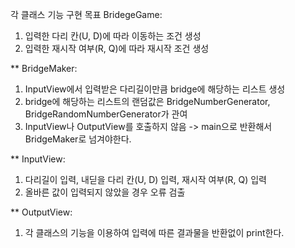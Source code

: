 각 클래스 기능 구현 목표
BridegeGame:
1. 입력한 다리 칸(U, D)에 따라 이동하는 조건 생성
2. 입력한 재시작 여부(R, Q)에 따라 재시작 조건 생성

** BridgeMaker:
1. InputView에서 입력받은 다리길이만큼 bridge에 해당하는 리스트 생성
2. bridge에 해당하는 리스트의 랜덤값은 BridgeNumberGenerator, BridgeRandomNumberGenerator가 관여
3. InputView나 OutputView를 호출하지 않음 -> main으로 반환해서 BridgeMaker로 넘겨야한다.

** InputView:
1. 다리길이 입력, 내딛을 다리 칸(U, D) 입력, 재시작 여부(R, Q) 입력
2. 올바른 값이 입력되지 않았을 경우 오류 검출

** OutputView:
1. 각 클래스의 기능을 이용하여 입력에 따른 결과물을 반환없이 print한다.
